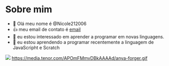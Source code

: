 # Sobre mim
- 👋 Olá meu nome é @Nicole212006
- 👍 meu email de contato é [email](nicole.falcioni@escola.pr.gov.br)
- 👀 eu estou interessado em aprender a programar em novas linguagens.
- 🌱 eu estou aprendendo a programar recentemente a linguagem de JavaScripht e Scratch
 


![](https://media.tenor.com/APOmFMmvDBkAAAAd/anya-forger.gif)
https://media.tenor.com/APOmFMmvDBkAAAAd/anya-forger.gif
